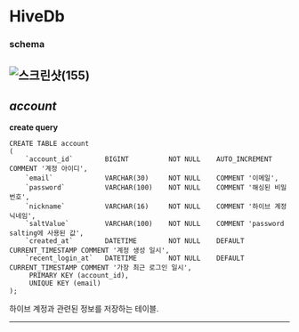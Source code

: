 
# __HiveDb__
### schema
![스크린샷(155)](https://github.com/ks-wook/com2us_omok_server/assets/76806695/5d801330-5eab-4b78-8504-f6295b00ffc5)
---


## *account*

__create query__
```
CREATE TABLE account
(
    `account_id`        BIGINT          NOT NULL    AUTO_INCREMENT COMMENT '계정 아이디',
    `email`             VARCHAR(30)     NOT NULL    COMMENT '이메일',
    `password`          VARCHAR(100)    NOT NULL    COMMENT '해싱된 비밀번호',
    `nickname`          VARCHAR(16)     NOT NULL    COMMENT '하이브 계정 닉네임',
    `saltValue`         VARCHAR(100)    NOT NULL    COMMENT 'password salting에 사용된 값',
    `created_at`        DATETIME        NOT NULL    DEFAULT CURRENT_TIMESTAMP COMMENT '계정 생성 일시',
    `recent_login_at`   DATETIME        NOT NULL    DEFAULT CURRENT_TIMESTAMP COMMENT '가장 최근 로그인 일시',
     PRIMARY KEY (account_id),
     UNIQUE KEY (email)
);
```

하이브 계정과 관련된 정보를 저장하는 테이블.


---
